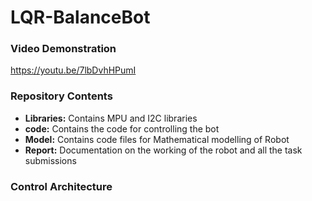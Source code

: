 # LQR-BalanceBot

### Video Demonstration ###
https://youtu.be/7lbDvhHPumI

### Repository Contents ###
- **Libraries:** Contains MPU and I2C libraries
- **code:** Contains the code for controlling the bot
- **Model:** Contains code files for Mathematical modelling of Robot 
- **Report:** Documentation on the working of the robot and all the task submissions


### Control Architecture ###

